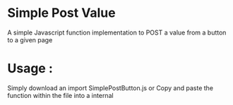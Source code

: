 # Simple Post Value
A simple Javascript function implementation to POST a value from a button to a given page

# Usage :
Simply download an import SimplePostButton.js or Copy and paste the function within the file into a internal <script> tag
  
 ### Example :
  
  ##### importing
  ```
  <script src="SimplePostButton.js"></script>
  ```
  
  ##### using
  ```
  <input type="button" onclick="post_to_url('submit_page_url','name','Button 1');" value='Button 1'/>
  <input type="button" onclick="post_to_url('submit_page_url','name','Button 2');" value='Button 2'/>
  <input type="button" onclick="post_to_url('submit_page_url','name','Button 3');" value='Button 3'/>
  ```
